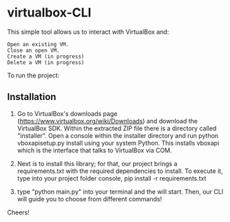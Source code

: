 # virtualbox-CLI

This simple tool allows us to interact with VirtualBox and:

    Open an existing VM.
    Close an open VM.
    Create a VM (in progress)
    Delete a VM (in progress)

To run the project:

## Installation

1. Go to VirtualBox's downloads page (https://www.virtualbox.org/wiki/Downloads) and download the VirtualBox SDK. Within the extracted ZIP file there is a directory called "installer". Open a console within the installer directory and run python vboxapisetup.py install using your system Python. This installs vboxapi which is the interface that talks to VirtualBox via COM.

2. Next is to install this library; for that, our project brings a requirements.txt with the required dependencies to install.
   To execute it, type into your project folder console, pip install -r requirements.txt

3. type "python main.py" into your terminal and the will start.
   Then, our CLI will guide you to choose from different commands!

Cheers!
